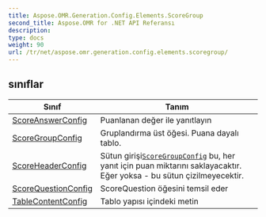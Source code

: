 ```yaml
---
title: Aspose.OMR.Generation.Config.Elements.ScoreGroup
second_title: Aspose.OMR for .NET API Referansı
description: 
type: docs
weight: 90
url: /tr/net/aspose.omr.generation.config.elements.scoregroup/
---
```



## sınıflar

| Sınıf | Tanım |
| --- | --- |
| [ScoreAnswerConfig](./scoreanswerconfig/) | Puanlanan değer ile yanıtlayın |
| [ScoreGroupConfig](./scoregroupconfig/) | Gruplandırma üst öğesi. Puana dayalı tablo. |
| [ScoreHeaderConfig](./scoreheaderconfig/) | Sütun girişi[`ScoreGroupConfig`](../aspose.omr.generation.config.elements.scoregroup/scoregroupconfig/) bu, her yanıt için puan miktarını saklayacaktır. Eğer yoksa - bu sütun çizilmeyecektir. |
| [ScoreQuestionConfig](./scorequestionconfig/) | ScoreQuestion öğesini temsil eder |
| [TableContentConfig](./tablecontentconfig/) | Tablo yapısı içindeki metin |


